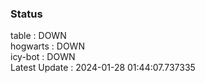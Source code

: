 ### Status


table : DOWN  
hogwarts : DOWN  
icy-bot : DOWN  
Latest Update : 2024-01-28 01:44:07.737335
